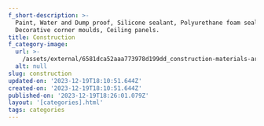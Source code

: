 ```yaml
---
f_short-description: >-
  Paint, Water and Dump proof, Silicone sealant, Polyurethane foam sealant,
  Decorative corner moulds, Ceiling panels. 
title: Construction
f_category-image:
  url: >-
    /assets/external/6581dca52aaa773978d199dd_construction-materials-are-used-for-buildings.jpg
  alt: null
slug: construction
updated-on: '2023-12-19T18:10:51.644Z'
created-on: '2023-12-19T18:10:51.644Z'
published-on: '2023-12-19T18:26:01.079Z'
layout: '[categories].html'
tags: categories
---
```



